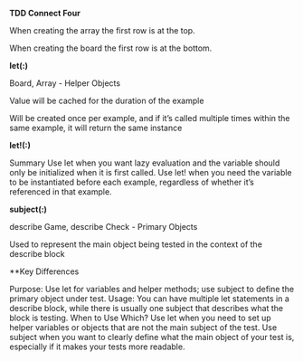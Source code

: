 **TDD Connect Four**

When creating the array the first row is at the top.

When creating the board the first row is at the bottom.

**let(:)**

Board, Array - Helper Objects

Value will be cached for the duration of the example

Will be created once per example, and if it’s called multiple times within the same example, it will return the same instance

**let!(:)**

Summary
Use let when you want lazy evaluation and the variable should only be initialized when it is first called.
Use let! when you need the variable to be instantiated before each example, regardless of whether it’s referenced in that example.

**subject(:)**

describe Game, describe Check - Primary Objects

Used to represent the main object being tested in the context of the describe block

**Key Differences

Purpose: Use let for variables and helper methods; use subject to define the primary object under test.
Usage: You can have multiple let statements in a describe block, while there is usually one subject that describes what the block is testing.
When to Use Which?
Use let when you need to set up helper variables or objects that are not the main subject of the test.
Use subject when you want to clearly define what the main object of your test is, especially if it makes your tests more readable.
